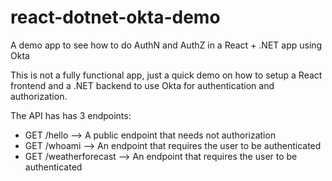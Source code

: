 # react-dotnet-okta-demo
A demo app to see how to do AuthN and AuthZ in a React + .NET app using Okta

This is not a fully functional app, just a quick demo on how to setup a React frontend and a .NET backend to use Okta for authentication and authorization.

The API has has 3 endpoints:
- GET /hello --> A public endpoint that needs not authorization
- GET /whoami --> An endpoint that requires the user to be authenticated
- GET /weatherforecast --> An endpoint that requires the user to be authenticated